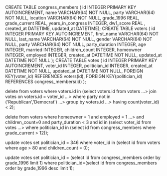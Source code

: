 CREATE TABLE congress_members (
  id INTEGER PRIMARY KEY AUTOINCREMENT,
  name VARCHAR(64) NOT NULL,
  party VARCHAR(64) NOT NULL,
  location VARCHAR(64) NOT NULL,
  grade_1996 REAL,
  grade_current REAL,
  years_in_congress INTEGER,
  dw1_score REAL
, created_at DATETIME, updated_at DATETIME);
CREATE TABLE voters (
    id INTEGER PRIMARY KEY AUTOINCREMENT,
    first_name VARCHAR(64) NOT NULL,
    last_name  VARCHAR(64) NOT NULL,
    gender VARCHAR(64) NOT NULL,
    party VARCHAR(64) NOT NULL,
    party_duration INTEGER,
    age INTEGER,
    married INTEGER,
    children_count INTEGER,
    homeowner INTEGER,
    employed INTEGER,
    created_at DATETIME NOT NULL,
    updated_at DATETIME NOT NULL
  );
CREATE TABLE votes (
    id INTEGER PRIMARY KEY AUTOINCREMENT,
    voter_id INTEGER,
    politician_id INTEGER,
    created_at DATETIME NOT NULL,
    updated_at DATETIME NOT NULL,
    FOREIGN KEY(voter_id) REFERENCES voters(id),
    FOREIGN KEY(politician_id) REFERENCES congress_members(id)
  );

  delete from voters where voters.id in (select voters.id from voters
   ...> join votes on voters.id = voter_id
   ...> where party not in ('Republican','Democrat')
   ...> group by voters.id
   ...> having count(voter_id) < 2);

delete from voters where homeowner = 1 and employed = 1
   ...>   and children_count=0 and party_duration < 3 and id in (select voter_id from votes
   ...>   where politician_id in (select id from congress_members where grade_current > 12));

update votes set politician_id = 346 where voter_id in (select id from voters where age > 80 and children_count = 0);

update votes set politician_id = (select id from congress_members order by grade_1996 limit 1) where politician_id=(select id from congress_members order by grade_1996 desc limit 1);